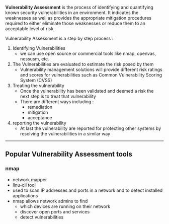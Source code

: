 **Vulnerability Assessment** is the process of identifying and quantifying known security vulnerabilities in an environment. It indicates the weaknesses as well as provides the appropriate mitigation procedures required to either eliminate those weaknesses or reduce them to an acceptable level of risk 

Vulnerability Assessment is a step by step process :
1. Identifying Vulnerabilities 
	- we can use open source or commercial tools like nmap, openvas, nessusm, etc.
2. The Vulnerabilities are evaluated to estimate the risk posed by them
	- Vulnerability management solutions will provide different risk ratings and scores for vulnerabilities such as Common Vulnerability Scoring System (CVSS) 
3. Treating the vulnerability 
	- Once the vulnerability has been validated and deemed a risk the next step is to treat that vulnerability 
	- There are different ways including : 
		- remediation
		- mitigation 
		- acceptance 
4. reporting the vulnerability
	- At last the vulnerability are reported for protecting other systems by resolving the vulnerabilities in a similar way 

---

## Popular Vulnerability Assessment tools 

### nmap
- network mapper 
- linu-cli tool 
- used to scan IP addresses and ports in a network and to detect installed applications 
- nmap allows network admins to find 
	- which devices are running on their network 
	- discover open ports and services 
	- detect vulnerabilities 
